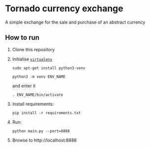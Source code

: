 # Tornado currency exchange
A simple exchange for the sale and purchase of an abstract currency

## How to run

1. Clone this repository

2. Initialise [`virtualenv`](http://pypi.python.org/pypi/virtualenv)

    `sudo apt-get install python3-venv`

    `python3 -m venv ENV_NAME`

    and enter it

    `. ENV_NAME/bin/activate`

3. Install requirements:

    `pip install -r requirements.txt`

4. Run:

    `python main.py --port=8888`

5. Browse to http://localhost:8888